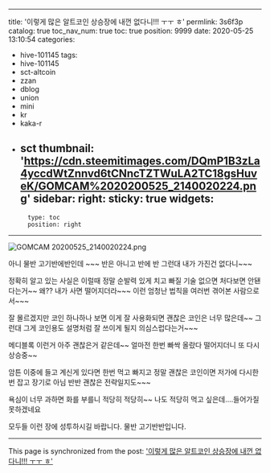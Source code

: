 
---
title: '이렇게 많은 알트코인 상승장에 내껀 없다니!!!  ㅜㅜ ㅎ'
permlink: 3s6f3p
catalog: true
toc_nav_num: true
toc: true
position: 9999
date: 2020-05-25 13:10:54
categories:
- hive-101145
tags:
- hive-101145
- sct-altcoin
- zzan
- dblog
- union
- mini
- kr
- kaka-r
- sct
thumbnail: 'https://cdn.steemitimages.com/DQmP1B3zLa4yccdWtZnnvd6tCNncTZTWuLA2TC18gsHuveK/GOMCAM%2020200525_2140020224.png'
sidebar:
    right:
        sticky: true
widgets:
    -
        type: toc
        position: right
---


![GOMCAM 20200525_2140020224.png](https://cdn.steemitimages.com/DQmP1B3zLa4yccdWtZnnvd6tCNncTZTWuLA2TC18gsHuveK/GOMCAM%2020200525_2140020224.png)

아니 물반 고기반에반인데  ~~~  반은 아니고 반에 반
그런대 내가 가진건 없다니~~~

정확히 알고 있는 사실은 이럴때 정말 순발력 있게
치고 빠질 기술 없으면 처다보면 안됀다는거~~
왜??  내가 사면 떨어지더라~~~  이런 엄청난 법칙을
여러번 겪어본 사람으로서~~~


잘 몰르겠지만 코인 하나하나 보면 이게 잘 사용화되면
괜찮은 코인은 너무 많은데~~ 그런대 그게 코인용도 설명처럼
잘 쓰이게 될지 의심스럽다는거~~~

메디블록 이런거 아주 괜찮은거 같은데~~
얼마전 한번 빠싹 올랐다 떨어지더니 또 다시 상승중~~

암튼 이중에 들고 계신게 있다면 한번 먹고 빠지고
정말 괜찮은 코인이면 저가에 다시한번 잡고 장기로
아님 반반 괜찮은 전략일지도~~~

욕심이 너무 과하면 화를 부를니 적당히 적당히~~
나도 적당히 먹고 싶은데....들어가질 못하겠네요

모두들 이런 장에 성투하시길 바랍니다.
물반 고기반반입니다.

- - -

This page is synchronized from the post: ['이렇게 많은 알트코인 상승장에 내껀 없다니!!!  ㅜㅜ ㅎ'](https://steemit.com/@kibumh/3s6f3p)
